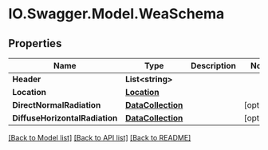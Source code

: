 # IO.Swagger.Model.WeaSchema
## Properties

Name | Type | Description | Notes
------------ | ------------- | ------------- | -------------
**Header** | **List&lt;string&gt;** |  | 
**Location** | [**Location**](Location.md) |  | 
**DirectNormalRadiation** | [**DataCollection**](DataCollection.md) |  | [optional] 
**DiffuseHorizontalRadiation** | [**DataCollection**](DataCollection.md) |  | [optional] 

[[Back to Model list]](../README.md#documentation-for-models) [[Back to API list]](../README.md#documentation-for-api-endpoints) [[Back to README]](../README.md)

